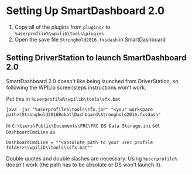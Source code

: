 # Setting Up SmartDashboard 2.0 #

1. Copy all of the plugins from `plugins/` to `%userprofile%\wpilib\tools\plugins`
2. Open the save file `Stronghold2016.fxsdash` in SmartDashboard

## Setting DriverStation to launch SmartDashboard 2.0 ##

SmartDashboard 2.0 doesn't like being launched from DriverStation, so following the WPILib screensteps instructions won't work.

Put this in `%userprofile%\wpilib\tools\sfx.bat`

    java -jar "%userprofile%\tools\sfx.jar" "<your workspace path>\Stronghold2016Robot\Dashboard\Stronghold2016.fxsdash"

In `C:\Users\Public\Documents\FRC\FRC DS Data Storage.ini` set `DashboardCmdLine` as

    DashboardCmdLine = ""<absolute path to your user profile folder>\\wpilib\\tools\\sfx.bat""

Double quotes and double slashes are necessary. Using `%userprofile%` doesn't work (the path has to be absolute or DS won't launch it).